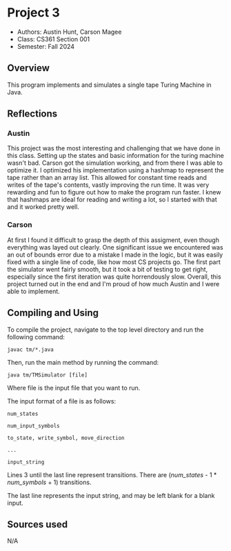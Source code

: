 # Project 3

* Authors: Austin Hunt, Carson Magee
* Class: CS361 Section 001
* Semester: Fall 2024

## Overview

This program implements and simulates a single tape Turing Machine in Java.

## Reflections

### Austin
This project was the most interesting and challenging that we have done in this class. Setting up the states and basic
information for the turing machine wasn't bad. Carson got the simulation working, and from there I was able to optimize it.
I optimized his implementation using a hashmap to represent the tape rather than an array list. This allowed for constant
time reads and writes of the tape's contents, vastly improving the run time. It was very rewarding and fun to figure out how
to make the program run faster. I knew that hashmaps are ideal for reading and writing a lot, so I started with that and it
worked pretty well.

### Carson
At first I found it difficult to grasp the depth of this assigment, even though everything was layed out clearly. One significant issue we encountered was an out of bounds error due to a mistake I made in the logic, but it was easily fixed with a single line of code, like how most CS projects go. The first part the simulator went fairly smooth, but it took a bit of testing to get right, especially since the first iteration was quite horrendously slow. Overall, this project turned out in the end and I'm proud of how much Austin and I were able to implement.

## Compiling and Using

To compile the project, navigate to the top level directory and run the following command:

```javac tm/*.java```

Then, run the main method by running the command:

```java tm/TMSimulator [file]```

Where file is the input file that you want to run.

The input format of a file is as follows:

```
num_states

num_input_symbols

to_state, write_symbol, move_direction

...

input_string
```
Lines 3 until the last line represent transitions. There are (_num_states_ - 1 * _num_symbols_ + 1) transitions.

The last line represents the input string, and may be left blank for a blank input.


## Sources used

N/A
